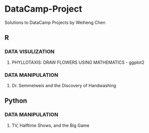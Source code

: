 # DataCamp-Project
Solutions to DataCamp Projects by Weiheng Chen<br/>
## R<br/>
### DATA VISULIZATION<br/>
1. PHYLLOTAXIS: DRAW FLOWERS USING MATHEMATICS - ggplot2<br/>
### DATA MANIPULATION<br/>
1. Dr. Semmelweis and the Discovery of Handwashing<br/>
## Python<br/>
### DATA MANIPULATION<br/>
1. TV, Halftime Shows, and the Big Game


